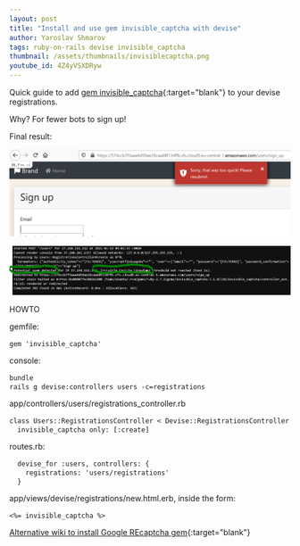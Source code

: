 ```yaml
---
layout: post
title: "Install and use gem invisible_captcha with devise"
author: Yaroslav Shmarov
tags: ruby-on-rails devise invisible_captcha
thumbnail: /assets/thumbnails/invisiblecaptcha.png
youtube_id: 4Z4yVSXDRyw
---
```


Quick guide to add [gem invisible_captcha](https://github.com/markets/invisible_captcha){:target="blank"} to your devise registrations.

Why? For fewer bots to sign up!

Final result:

![captcha1](/assets/gem-invisible-captcha/captcha1.png)

![captcha2](/assets/gem-invisible-captcha/captcha2.png)

HOWTO

gemfile:
```
gem 'invisible_captcha'
```
console:
```
bundle
rails g devise:controllers users -c=registrations
```
app/controllers/users/registrations_controller.rb
```
class Users::RegistrationsController < Devise::RegistrationsController
  invisible_captcha only: [:create]
```
routes.rb:
```
  devise_for :users, controllers: {
    registrations: 'users/registrations'
  }
```
app/views/devise/registrations/new.html.erb, inside the form:
```
<%= invisible_captcha %>
```

[Alternative wiki to install Google REcaptcha gem](https://github.com/heartcombo/devise/wiki/How-To:-Use-Recaptcha-with-Devise){:target="blank"}
